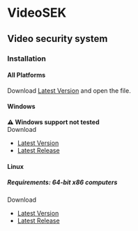 # VideoSEK
## Video security system
### Installation
#### All Platforms
Download [Latest Version](https://github.com/Virinas-code/VideoSEK/raw/master/dist/html/VideoSEK.html) and open the file.
#### Windows
**:warning: Windows support not tested**  
Download
- [Latest Version](https://github.com/Virinas-code/VideoSEK/404)
- [Latest Release](https://github.com/Virinas-code/VideoSEK/404)
#### Linux
##### Requirements: __64-bit x86 computers__
Download
- [Latest Version](https://github.com/Virinas-code/VideoSEK/404)
- [Latest Release](https://github.com/Virinas-code/VideoSEK/404)

